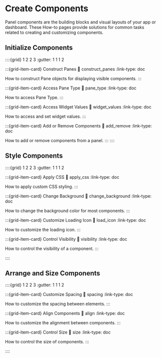 # Create Components

Panel components are the building blocks and visual layouts of your app or dashboard. These How-to pages provide solutions for common tasks related to creating and customizing components.

## Initialize Components

::::{grid} 1 2 2 3
:gutter: 1 1 1 2

:::{grid-item-card} Construct Panes
:link: construct_panes
:link-type: doc

How to construct Pane objects for displaying visible components.
:::

:::{grid-item-card} Access Pane Type
:link: pane_type
:link-type: doc

How to access Pane Type.
:::

:::{grid-item-card} Access Widget Values
:link: widget_values
:link-type: doc

How to access and set widget values.
:::

:::{grid-item-card} Add or Remove Components
:link: add_remove
:link-type: doc

How to add or remove components from a panel.
:::
::::

## Style Components

::::{grid} 1 2 2 3
:gutter: 1 1 1 2

:::{grid-item-card} Apply CSS
:link: apply_css
:link-type: doc

How to apply custom CSS styling.
:::

:::{grid-item-card} Change Background
:link: change_background
:link-type: doc

How to change the background color for most components.
:::

:::{grid-item-card} Customize Loading Icon
:link: load_icon
:link-type: doc

How to customize the loading icon.
:::

:::{grid-item-card} Control Visibility
:link: visibility
:link-type: doc

How to control the visibility of a component.
:::

::::

## Arrange and Size Components

::::{grid} 1 2 2 3
:gutter: 1 1 1 2

:::{grid-item-card} Customize Spacing
:link: spacing
:link-type: doc

How to customize the spacing between elements.
:::

:::{grid-item-card} Align Components
:link: align
:link-type: doc

How to customize the alignment between components.
:::

:::{grid-item-card} Control Size
:link: size
:link-type: doc

How to control the size of components.
:::

::::
